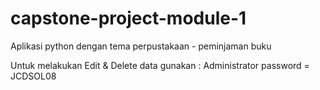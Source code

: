 # capstone-project-module-1

Aplikasi python dengan tema perpustakaan - peminjaman buku

Untuk melakukan Edit & Delete data gunakan :
Administrator password = JCDSOL08
